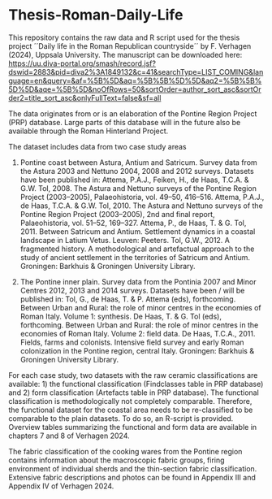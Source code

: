 # Thesis-Roman-Daily-Life
This repository contains the raw data and R script used for the thesis project ´´Daily life in the Roman Republican countryside´´ by F. Verhagen (2024), Uppsala University. The manuscript can be downloaded here: https://uu.diva-portal.org/smash/record.jsf?dswid=2883&pid=diva2%3A1849132&c=41&searchType=LIST_COMING&language=en&query=&af=%5B%5D&aq=%5B%5B%5D%5D&aq2=%5B%5B%5D%5D&aqe=%5B%5D&noOfRows=50&sortOrder=author_sort_asc&sortOrder2=title_sort_asc&onlyFullText=false&sf=all  

The data originates from or is an elaboration of the Pontine Region Project (PRP) database. Large parts of this database will in the future also be available through the Roman Hinterland Project.

The dataset includes data from two case study areas
  1. Pontine coast between Astura, Antium and Satricum. Survey data from the Astura 2003 and Nettuno 2004, 2008 and 2012 surveys. Datasets have been published in:
     Attema, P.A.J., Feiken, H., de Haas, T.C.A. & G.W. Tol, 2008. The Astura and Nettuno surveys of the Pontine Region Project (2003–2005), Palaeohistoria, vol. 49–50, 416–516.
     Attema, P.A.J., de Haas, T.C.A. & G.W. Tol, 2010. The Astura and Nettuno surveys of the Pontine Region Project (2003–2005), 2nd and final report, Palaeohistoria, vol. 51–52, 169–327.
     Attema, P., de Haas, T. & G. Tol, 2011. Between Satricum and Antium. Settlement dynamics in a coastal landscape in Latium Vetus. Leuven: Peeters.
     Tol, G.W., 2012. A fragmented history. A methodological and artefactual approach to the study of ancient settlement in the territories of Satricum and Antium. Groningen: Barkhuis & Groningen University Library.
     
  2. The Pontine inner plain. Survey data from the Pontinia 2007 and Minor Centres 2012, 2013 and 2014 surveys. Datasets have been / will be published in:
     Tol, G., de Haas, T. & P. Attema (eds), forthcoming. Between Urban and Rural: the role of minor centres in the economies of Roman Italy. Volume 1: synthesis.
     De Haas, T. & G. Tol (eds), forthcoming. Between Urban and Rural: the role of minor centres in the economies of Roman Italy. Volume 2: field data.
     De Haas, T.C.A., 2011. Fields, farms and colonists. Intensive field survey and early Roman colonization in the Pontine region, central Italy. Groningen: Barkhuis & Groningen University Library.

For each case study, two datasets with the raw ceramic classifications are available: 1) the functional classification (Findclasses table in PRP database) and 2) form classification (Artefacts table in PRP database). The functional classification is methodologically not completely comparable. Therefore, the functional dataset for the coastal area needs to be re-classified to be comparable to the plain datasets. To do so, an R-script is provided. Overview tables summarizing the functional and form data are available in chapters 7 and 8 of Verhagen 2024. 

The fabric classification of the cooking wares from the Pontine region contains information about the macroscopic fabric groups, firing environment of individual sherds and the thin-section fabric classification. Extensive fabric descriptions and photos can be found in Appendix III and Appendix IV of Verhagen 2024. 
